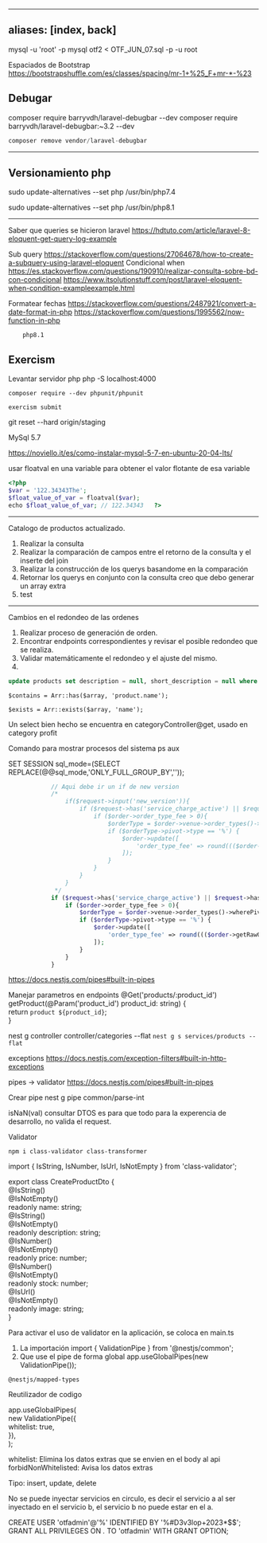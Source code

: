 
---
aliases: [index, back]
---
mysql -u 'root' -p
mysql otf2 < OTF_JUN_07.sql -p -u root

Espaciados de Bootstrap
https://bootstrapshuffle.com/es/classes/spacing/mr-1+%25_F+mr-*-%23 

## Debugar 
composer require barryvdh/laravel-debugbar --dev
composer require barryvdh/laravel-debugbar:~3.2 --dev

```php
composer remove vendor/laravel-debugbar
```
---
## Versionamiento php 

sudo update-alternatives --set php /usr/bin/php7.4

sudo update-alternatives --set php /usr/bin/php8.1

---
Saber que queries se hicieron laravel 
https://hdtuto.com/article/laravel-8-eloquent-get-query-log-example 

Sub query
https://stackoverflow.com/questions/27064678/how-to-create-a-subquery-using-laravel-eloquent
Condicional when 
https://es.stackoverflow.com/questions/190910/realizar-consulta-sobre-bd-con-condicional
https://www.itsolutionstuff.com/post/laravel-eloquent-when-condition-exampleexample.html

Formatear fechas
https://stackoverflow.com/questions/2487921/convert-a-date-format-in-php
https://stackoverflow.com/questions/1995562/now-function-in-php


		php8.1


## Exercism
Levantar servidor php
php -S localhost:4000
```
composer require --dev phpunit/phpunit
```

```plain
exercism submit
```

git reset --hard origin/staging

MySql 5.7

https://noviello.it/es/como-instalar-mysql-5-7-en-ubuntu-20-04-lts/ 

usar floatval en una variable para obtener el valor flotante de esa variable
~~~PHP
<?php   
$var = '122.34343The';   
$float_value_of_var = floatval($var);   
echo $float_value_of_var; // 122.34343   ?>
~~~


---
Catalogo de productos actualizado.
1. Realizar la consulta
2. Realizar la comparación de campos entre el retorno de la consulta y el inserte del join
3. Realizar la construcción de los querys basandome en la comparación 
4. Retornar los querys en conjunto con la consulta creo que debo generar un array extra
5. test
---
Cambios en el redondeo de las ordenes
1. Realizar proceso de generación de orden.
2. Encontrar endpoints correspondientes y revisar el posible redondeo que se realiza.
3. Validar matemáticamente el redondeo y el ajuste del mismo.
4. 

~~~SQL
update products set description = null, short_description = null where description = 'null' or short_description = 'null';
~~~


```
$contains = Arr::has($array, 'product.name');
```
```
$exists = Arr::exists($array, 'name');
```

Un select bien hecho se encuentra en categoryController@get, usado en category profit

Comando para mostrar procesos del sistema
ps aux

SET SESSION sql_mode=(SELECT REPLACE(@@sql_mode,'ONLY_FULL_GROUP_BY',''));


~~~PHP
            // Aqui debe ir un if de new version
            /*
                if($request->input('new_version')){
                    if ($request->has('service_charge_active') || $request->has('discount') || $request->has('items')) {
                        if ($order->order_type_fee > 0){
                            $orderType = $order->venue->order_types()->wherePivot('order_type_id', $order->order_type_id)->first();
                            if ($orderType->pivot->type == '%') {
                                $order->update([
                                    'order_type_fee' => round((($order->getRawOriginal('subtotal') - $order->discount_amount??0)) * $orderType->pivot->fee, 2)
                                ]);
                            }
                        }
                    }
                }
             */
            if ($request->has('service_charge_active') || $request->has('discount') || $request->has('items')) {
                if ($order->order_type_fee > 0){
                    $orderType = $order->venue->order_types()->wherePivot('order_type_id', $order->order_type_id)->first();
                    if ($orderType->pivot->type == '%') {
                        $order->update([
                            'order_type_fee' => round((($order->getRawOriginal('subtotal') - $order->discount_amount??0)) * $orderType->pivot->fee, 2)
                        ]);
                    }
                }
            }

~~~

https://docs.nestjs.com/pipes#built-in-pipes 

Manejar parametros en endpoints 
@Get('products/:product_id')  
getProduct(@Param('product_id') product_id: string) {  
  return `product ${product_id}`;  
}


nest g controller controller/categories --flat
`nest g s services/products --flat`

exceptions 
https://docs.nestjs.com/exception-filters#built-in-http-exceptions

pipes -> validator
https://docs.nestjs.com/pipes#built-in-pipes

Crear pipe
nest g pipe common/parse-int  

isNaN(val) consultar
DTOS es para que todo para la experencia de desarrollo, no valida el request.


Validator 
```
npm i class-validator class-transformer 
```

import { IsString, IsNumber, IsUrl, IsNotEmpty } from 'class-validator';  
  
export class CreateProductDto {  
  @IsString()  
  @IsNotEmpty()  
  readonly name: string;  
  @IsString()  
  @IsNotEmpty()  
  readonly description: string;  
  @IsNumber()  
  @IsNotEmpty()  
  readonly price: number;  
  @IsNumber()  
  @IsNotEmpty()  
  readonly stock: number;  
  @IsUrl()  
  @IsNotEmpty()  
  readonly image: string;  
}  

Para activar el uso de validator en la aplicación, se coloca en main.ts 
1. La importación 
   import { ValidationPipe } from '@nestjs/common'; 
2. Que use el pipe de forma global
   app.useGlobalPipes(new ValidationPipe());

```
@nestjs/mapped-types
```
Reutilizador de codigo


app.useGlobalPipes(  
  new ValidationPipe({  
    whitelist: true,  
  }),  
);

whitelist: Elimina los datos extras que se envien en el body al api
forbidNonWhitelisted: Avisa los datos extras

Tipo: insert, update, delete



No se puede inyectar servicios en circulo, es decir el servicio a al ser inyectado en el servicio b, el servicio b no puede estar en el a.



CREATE USER 'otfadmin'@'%' IDENTIFIED BY '%#D3v3lop+2023*$$';
GRANT ALL PRIVILEGES ON *.* TO 'otfadmin' WITH GRANT OPTION;







